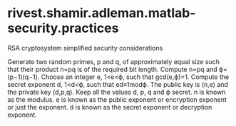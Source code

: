 # rivest.shamir.adleman.matlab-security.practices
RSA cryptosystem simplified security considerations

Generate two random primes, p and q, of approximately equal size such that their product n=pq is of the required bit length. 
Compute n=pq and ϕ=(p−1)(q−1). 
Choose an integer e, 1<e<ϕ, such that gcd(e,ϕ)=1. 
Compute the secret exponent d, 1<d<ϕ, such that ed≡1modϕ.
The public key is (n,e) and the private key (d,p,q). 
Keep all the values d, p, q and ϕ secret. 
n is known as the modulus.
e is known as the public exponent or encryption exponent or just the exponent.
d is known as the secret exponent or decryption exponent.
